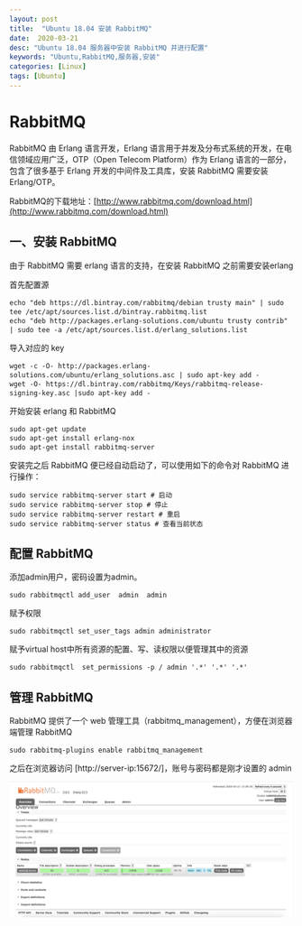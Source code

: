 ```yaml
---
layout: post
title:  "Ubuntu 18.04 安装 RabbitMQ"
date:  2020-03-21
desc: "Ubuntu 18.04 服务器中安装 RabbitMQ 并进行配置"
keywords: "Ubuntu,RabbitMQ,服务器,安装"
categories: [Linux]
tags: [Ubuntu]
---
```

# RabbitMQ

RabbitMQ 由 Erlang 语言开发，Erlang 语言用于并发及分布式系统的开发，在电信领域应用广泛，OTP（Open Telecom Platform）作为 Erlang 语言的一部分，包含了很多基于 Erlang 开发的中间件及工具库，安装 RabbitMQ 需要安装Erlang/OTP。

RabbitMQ的下载地址：[http://www.rabbitmq.com/download.html](http://www.rabbitmq.com/download.html)

## 一、安装 RabbitMQ

由于 RabbitMQ 需要 erlang 语言的支持，在安装 RabbitMQ 之前需要安装erlang

首先配置源

```shell
echo "deb https://dl.bintray.com/rabbitmq/debian trusty main" | sudo tee /etc/apt/sources.list.d/bintray.rabbitmq.list
echo "deb http://packages.erlang-solutions.com/ubuntu trusty contrib" | sudo tee -a /etc/apt/sources.list.d/erlang_solutions.list
```

导入对应的 key

```shell
wget -c -O- http://packages.erlang-solutions.com/ubuntu/erlang_solutions.asc | sudo apt-key add -
wget -O- https://dl.bintray.com/rabbitmq/Keys/rabbitmq-release-signing-key.asc |sudo apt-key add -
```

开始安装 erlang 和 RabbitMQ

```shell
sudo apt-get update
sudo apt-get install erlang-nox
sudo apt-get install rabbitmq-server
```

安装完之后 RabbitMQ 便已经自动启动了，可以使用如下的命令对 RabbitMQ 进行操作：

```shell
sudo service rabbitmq-server start # 启动
sudo service rabbitmq-server stop # 停止
sudo service rabbitmq-server restart # 重启
sudo service rabbitmq-server status # 查看当前状态
```

## 配置 RabbitMQ

添加admin用户，密码设置为admin。

```shell
sudo rabbitmqctl add_user  admin  admin  
```

赋予权限

```shell
sudo rabbitmqctl set_user_tags admin administrator 
```

赋予virtual host中所有资源的配置、写、读权限以便管理其中的资源

```shell
sudo rabbitmqctl  set_permissions -p / admin '.*' '.*' '.*'
```

## 管理 RabbitMQ

RabbitMQ 提供了一个 web 管理工具（rabbitmq_management），方便在浏览器端管理 RabbitMQ

```shell
sudo rabbitmq-plugins enable rabbitmq_management
```

之后在浏览器访问 [http://server-ip:15672/]，账号与密码都是刚才设置的 admin

![2](/assets/images/2020/2020-03/2.png)
